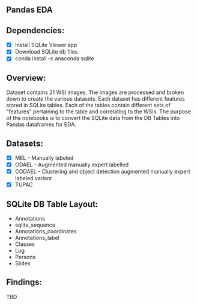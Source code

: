 ## Pandas EDA 

## Dependencies:

- [x] Install SQLite Viewer app 
- [x] Download SQLite db files
- [x] conda install -c anaconda sqlite

## Overview:

Dataset contains 21 WSI images. The images are processed and broken down to create the various datasets. Each dataset has different features stored in SQLite tables. Each of the tables contain different sets of "features" pertaining to the table and correlating to the WSIs. The purpose of the notebooks is to convert the SQLite data from the DB Tables into Pandas dataframes for EDA.  

## Datasets:

- [x] MEL - Manually labeled
- [x] ODAEL - Augmented manually expert labelled
- [x] CODAEL - Clustering and object detection augmented manually expert labeled variant
- [x] TUPAC

## SQLite DB Table Layout:

- Annotations
- sqlite_sequence
- Annotations_coordinates
- Annotations_label
- Classes
- Log
- Persons
- Slides

## Findings:

TBD  
